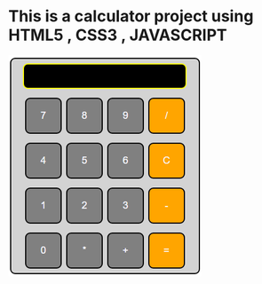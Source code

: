 <h1>This is a calculator project using HTML5 , CSS3 , JAVASCRIPT</h1>
<img src="calculatorbyjavascript.png" alt="Javascript calculator Image" >
